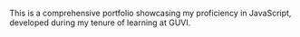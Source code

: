 This is a comprehensive portfolio showcasing my proficiency in JavaScript, developed during my tenure of learning at GUVI.
